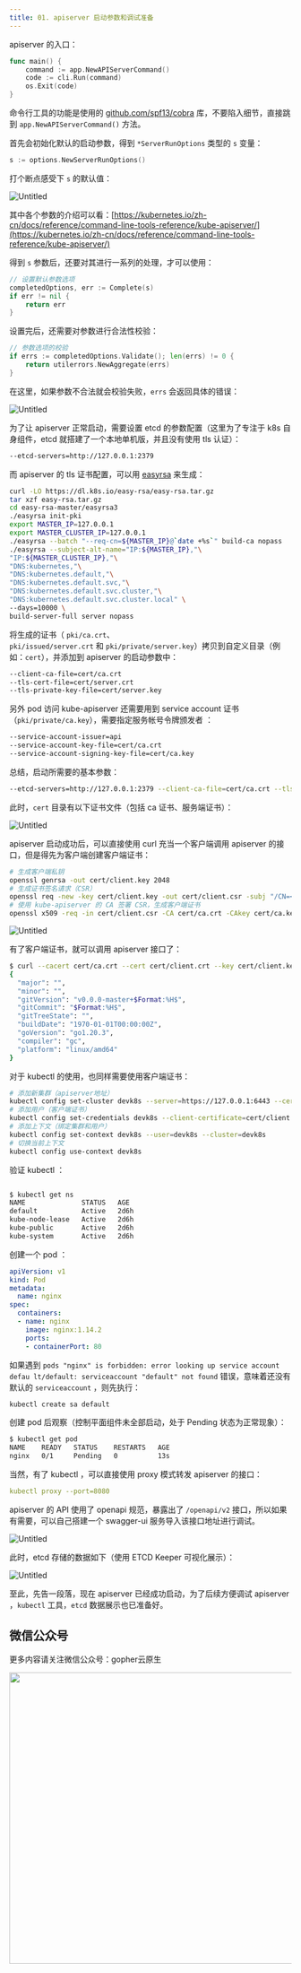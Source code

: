 ```yaml
---
title: 01. apiserver 启动参数和调试准备
---
```


apiserver 的入口：

```go
func main() {
	command := app.NewAPIServerCommand()
	code := cli.Run(command)
	os.Exit(code)
}
```

命令行工具的功能是使用的 [github.com/spf13/cobra](http://github.com/spf13/cobra) 库，不要陷入细节，直接跳到 `app.NewAPIServerCommand()` 方法。

首先会初始化默认的启动参数，得到 `*ServerRunOptions` 类型的 `s` 变量：

```go
s := options.NewServerRunOptions()
```

打个断点感受下 `s` 的默认值：

![Untitled](/kube-apiserver/01/Untitled.png)

其中各个参数的介绍可以看：[https://kubernetes.io/zh-cn/docs/reference/command-line-tools-reference/kube-apiserver/](https://kubernetes.io/zh-cn/docs/reference/command-line-tools-reference/kube-apiserver/)

得到 `s` 参数后，还要对其进行一系列的处理，才可以使用：

```go
// 设置默认参数选项
completedOptions, err := Complete(s)
if err != nil {
	return err
}
```

设置完后，还需要对参数进行合法性校验：

```go
// 参数选项的校验
if errs := completedOptions.Validate(); len(errs) != 0 {
	return utilerrors.NewAggregate(errs)
}
```

在这里，如果参数不合法就会校验失败，`errs` 会返回具体的错误：

![Untitled](/kube-apiserver/01/Untitled%201.png)

为了让 apiserver 正常启动，需要设置 etcd 的参数配置（这里为了专注于 k8s 自身组件，etcd 就搭建了一个本地单机版，并且没有使用 tls 认证）：

```bash
--etcd-servers=http://127.0.0.1:2379
```

而 apiserver 的 tls 证书配置，可以用 [easyrsa](https://kubernetes.io/zh-cn/docs/tasks/administer-cluster/certificates/) 来生成：

```bash
curl -LO https://dl.k8s.io/easy-rsa/easy-rsa.tar.gz
tar xzf easy-rsa.tar.gz
cd easy-rsa-master/easyrsa3
./easyrsa init-pki
export MASTER_IP=127.0.0.1
export MASTER_CLUSTER_IP=127.0.0.1
./easyrsa --batch "--req-cn=${MASTER_IP}@`date +%s`" build-ca nopass
./easyrsa --subject-alt-name="IP:${MASTER_IP},"\
"IP:${MASTER_CLUSTER_IP},"\
"DNS:kubernetes,"\
"DNS:kubernetes.default,"\
"DNS:kubernetes.default.svc,"\
"DNS:kubernetes.default.svc.cluster,"\
"DNS:kubernetes.default.svc.cluster.local" \
--days=10000 \
build-server-full server nopass
```

将生成的证书（ `pki/ca.crt`、`pki/issued/server.crt` 和 `pki/private/server.key`）拷贝到自定义目录（例如：`cert`），并添加到 apiserver 的启动参数中：

```bash
--client-ca-file=cert/ca.crt
--tls-cert-file=cert/server.crt
--tls-private-key-file=cert/server.key
```

另外 pod 访问 kube-apiserver 还需要用到 service account 证书（`pki/private/ca.key`），需要指定服务帐号令牌颁发者 ：

```bash
--service-account-issuer=api
--service-account-key-file=cert/ca.crt
--service-account-signing-key-file=cert/ca.key
```

总结，启动所需要的基本参数：

```bash
--etcd-servers=http://127.0.0.1:2379 --client-ca-file=cert/ca.crt --tls-cert-file=cert/server.crt --tls-private-key-file=cert/server.key --service-account-issuer=api --service-account-key-file=cert/ca.crt --service-account-signing-key-file=cert/ca.key
```

此时，`cert` 目录有以下证书文件（包括 ca 证书、服务端证书）：

![Untitled](/kube-apiserver/01/Untitled%202.png)

apiserver 启动成功后，可以直接使用 curl 充当一个客户端调用 apiserver 的接口，但是得先为客户端创建客户端证书：

```bash
# 生成客户端私钥
openssl genrsa -out cert/client.key 2048
# 生成证书签名请求（CSR）
openssl req -new -key cert/client.key -out cert/client.csr -subj "/CN=<client-name>"
# 使用 kube-apiserver 的 CA 签署 CSR，生成客户端证书
openssl x509 -req -in cert/client.csr -CA cert/ca.crt -CAkey cert/ca.key -CAcreateserial -out cert/client.crt -days 365
```

![Untitled](/kube-apiserver/01/Untitled%203.png)

有了客户端证书，就可以调用 apiserver 接口了：

```bash
$ curl --cacert cert/ca.crt --cert cert/client.crt --key cert/client.key https://127.0.0.1:6443/version
{
  "major": "",
  "minor": "",
  "gitVersion": "v0.0.0-master+$Format:%H$",
  "gitCommit": "$Format:%H$",
  "gitTreeState": "",
  "buildDate": "1970-01-01T00:00:00Z",
  "goVersion": "go1.20.3",
  "compiler": "gc",
  "platform": "linux/amd64"
}
```

对于 kubectl 的使用，也同样需要使用客户端证书：

```bash
# 添加新集群（apiserver地址）
kubectl config set-cluster devk8s --server=https://127.0.0.1:6443 --certificate-authority=cert/ca.crt
# 添加用户（客户端证书）
kubectl config set-credentials devk8s --client-certificate=cert/client.crt --client-key=cert/client.key
# 添加上下文（绑定集群和用户）
kubectl config set-context devk8s --user=devk8s --cluster=devk8s
# 切换当前上下文
kubectl config use-context devk8s
```

验证 kubectl ：

```bash

$ kubectl get ns
NAME              STATUS   AGE
default           Active   2d6h
kube-node-lease   Active   2d6h
kube-public       Active   2d6h
kube-system       Active   2d6h
```

创建一个 pod ：

```yaml
apiVersion: v1
kind: Pod
metadata:
  name: nginx
spec:
  containers:
  - name: nginx
    image: nginx:1.14.2
    ports:
    - containerPort: 80
```

如果遇到 `pods "nginx" is forbidden: error looking up service account defau
lt/default: serviceaccount "default" not found` 错误，意味着还没有默认的 `serviceaccount` ，则先执行：

```bash
kubectl create sa default
```

创建 pod 后观察（控制平面组件未全部启动，处于 Pending 状态为正常现象）：

```bash
$ kubectl get pod
NAME    READY   STATUS    RESTARTS   AGE
nginx   0/1     Pending   0          13s
```

当然，有了 kubectl ，可以直接使用 proxy 模式转发 apiserver 的接口：

```yaml
kubectl proxy --port=8080
```

apiserver 的 API 使用了 openapi 规范，暴露出了 `/openapi/v2` 接口，所以如果有需要，可以自己搭建一个 swagger-ui 服务导入该接口地址进行调试。

![Untitled](/kube-apiserver/01/Untitled%204.png)

此时，etcd 存储的数据如下（使用 ETCD Keeper 可视化展示）：

![Untitled](/kube-apiserver/01/Untitled%205.png)

至此，先告一段落，现在 apiserver 已经成功启动，为了后续方便调试 apiserver ，`kubectl` 工具，`etcd` 数据展示也已准备好。

## 微信公众号

更多内容请关注微信公众号：gopher云原生

<img src="https://github.com/user-attachments/assets/ea93572c-6c05-4751-bde7-35a58fe083f1" width="520px" />
